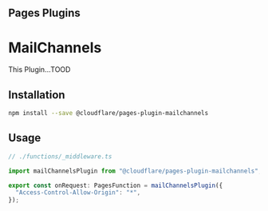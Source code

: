 ## Pages Plugins

# MailChannels

This Plugin...TOOD

## Installation

```sh
npm install --save @cloudflare/pages-plugin-mailchannels
```

## Usage

```typescript
// ./functions/_middleware.ts

import mailChannelsPlugin from "@cloudflare/pages-plugin-mailchannels";

export const onRequest: PagesFunction = mailChannelsPlugin({
  "Access-Control-Allow-Origin": "*",
});
```
